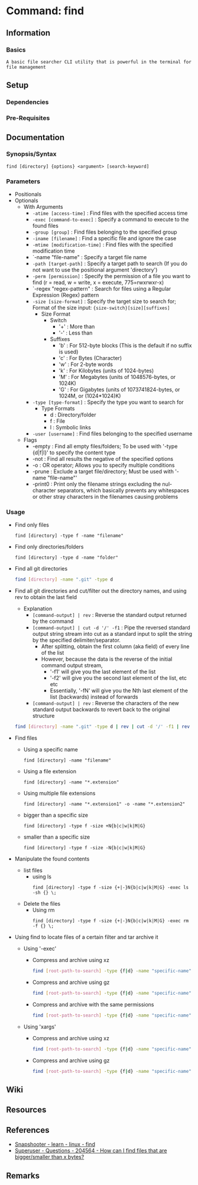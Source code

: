# Command: find

## Information
### Basics
```
A basic file searcher CLI utility that is powerful in the terminal for file management
```

## Setup
### Dependencies

### Pre-Requisites

## Documentation
### Synopsis/Syntax
```console
find [directory] {options} <argument> [search-keyword]
```

### Parameters
- Positionals
- Optionals
    - With Arguments
        - `-atime [access-time]` : Find files with the specified access time
        - `-exec [command-to-exec]` : Specify a command to execute to the found files
        - `-group [group]` : Find files belonging to the specified group
        - `-iname [filename]` : Find a specific file and ignore the case
        - `-mtime [modification-time]` : Find files with the specified modification time
        - `-name "file-name" : Specify a target file name
        - `-path [target-path]` : Specify a target path to search (If you do not want to use the positional argument 'directory')
        - `-perm [permission]` : Specify the permission of a file you want to find (r = read, w = write, x = execute, 775=rwxrwxr-x)
        - `-regex "regex-pattern" : Search for files using a Regular Expression (Regex) pattern
        - `-size [size-format]` : Specify the target size to search for; Format of the size input: `{size-switch}[size][suffixes]`
            - Size Format
                - Switch
                    + '+' : More than
                    + '-' : Less than
                - Suffixes
                    + 'b' : For 512-byte blocks (This is the default if no suffix is used)
                    + 'c' : For Bytes (Character)
                    + 'w' : For 2-byte words
                    + 'k' : For Kilobytes (units of 1024-bytes)
                    + 'M' : For Megabytes (units of 1048576-bytes, or 1024K)
                    + 'G' : For Gigabytes (units of 1073741824-bytes, or 1024M, or (1024*1024)K)
        - `-type [type-format]` : Specify the type you want to search for
            - Type Formats
                + d : Directory/folder
                + f : File
                + l : Symbolic links
        - `-user [username]` : Find files belonging to the specified username
    - Flags
        + -empty : Find all empty files/folders; To be used with '-type {d|f|l}' to specify the content type
        + -not : Find all results the negative of the specified options
        + -o : OR operator; Allows you to specify multiple conditions
        + -prune : Exclude a target file/directory; Must be used with '-name "file-name"'
        + -print0 : Print only the filename strings excluding the nul-character separators, which basically prevents any whitespaces or other stray characters in the filenames causing problems

### Usage
- Find only files
    ```console
    find [directory] -type f -name "filename"
    ```

- Find only directories/folders
    ```console
    find [directory] -type d -name "folder"
    ```

- Find all git directories
    ```bash
    find [directory] -name ".git" -type d
    ```

- Find all git directories and cut/filter out the directory names, and using rev to obtain the last field
    - Explanation
        + `[command-output] | rev` : Reverse the standard output returned by the command
        - `[command-output] | cut -d '/' -f1` : Pipe the reversed standard output string stream into cut as a standard input to split the string by the specified delimiter/separator.
            + After splitting, obtain the first column (aka field) of every line of the list
            - However, because the data is the reverse of the initial command output stream, 
                + '-f1' will give you the last element of the list
                + '-f2' will give you the second last element of the list, etc etc
                + Essentially, '-fN' will give you the Nth last element of the list (backwards) instead of forwards
        + `[command-output] | rev` : Reverse the characters of the new standard output backwards to revert back to the original structure
    ```bash
    find [directory] -name ".git" -type d | rev | cut -d '/' -f1 | rev
    ```

- Find files 
    - Using a specific name
        ```console
        find [directory] -name "filename"
        ```
    - Using a file extension
        ```console
        find [directory] -name "*.extension"
        ```
    - Using multiple file extensions
        ```console
        find [directory] -name "*.extension1" -o -name "*.extension2"
        ```
    - bigger than a specific size
        ```console
        find [directory] -type f -size +N{b|c|w|k|M|G}
        ```
    - smaller than a specific size
        ```console
        find [directory] -type f -size -N{b|c|w|k|M|G}
        ```

- Manipulate the found contents
    - list files 
        - using ls
            ```console
            find [directory] -type f -size {+|-}N{b|c|w|k|M|G} -exec ls -sh {} \;
            ```
    - Delete the files
        - Using rm
            ```console
            find [directory] -type f -size {+|-}N{b|c|w|k|M|G} -exec rm -f {} \;
            ```

- Using find to locate files of a certain filter and tar archive it
    - Using '-exec'
        - Compress and archive using xz
            ```bash
            find [root-path-to-search] -type {f|d} -name "specific-name" -size {{+|-}N{K|G|B}} {other-options ...} -exec tar -cJvf [output-tar-file] {} \;
            ```

        - Compress and archive using gz
            ```bash
            find [root-path-to-search] -type {f|d} -name "specific-name" -size {{+|-}N{K|G|B}} {other-options ...} -exec tar -czvf [output-tar-file] {} \;
            ```

        - Compress and archive with the same permissions
            ```bash
            find [root-path-to-search] -type {f|d} -name "specific-name" -size {{+|-}N{K|G|B}} {other-options ...} -exec tar -cvpf [output-tar-file] {} \;
            ```

    - Using 'xargs'
        - Compress and archive using xz
            ```bash
            find [root-path-to-search] -type {f|d} -name "specific-name" -size {{+|-}N{K|G|B}} {other-options ...} -print0 | xargs -0 tar --null -cJvf [tar-file]
            ```

        - Compress and archive using gz
            ```bash
            find [root-path-to-search] -type {f|d} -name "specific-name" -size {{+|-}N{K|G|B}} {other-options ...} -print0 | xargs -0 tar --null -czvf [tar-file]
            ```

## Wiki

## Resources

## References
+ [Snapshooter - learn - linux - find](https://snapshooter.com/learn/linux/find)
+ [Superuser - Questions - 204564 - How can I find files that are bigger/smaller than x bytes?](https://superuser.com/questions/204564/how-can-i-find-files-that-are-bigger-smaller-than-x-bytes)

## Remarks

